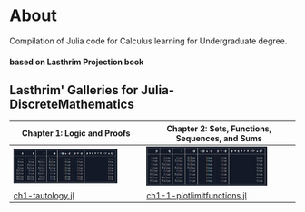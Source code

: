 # About
Compilation of Julia code for Calculus learning for Undergraduate degree.

#### based on Lasthrim Projection book 

## Lasthrim' Galleries for Julia-DiscreteMathematics
| Chapter 1: Logic and Proofs | Chapter 2: Sets, Functions, Sequences, and Sums | 
| ------------- | ------------- | 
| <img src="https://github.com/glanzkaiser/glanzshamzs/blob/main/Julia/images/LPdiscretemath-1-tautology.png" width="83%"> | <img src="https://github.com/glanzkaiser/glanzshamzs/blob/main/Julia/images/LPdiscretemath-1-tautology.png" width="83%"> | 
| <a href="https://github.com/glanzkaiser/glanzshamzs/blob/main/LasthrimProjection/Julia-DiscreteMathematics/ch1-tautology.jl">ch1-tautology.jl</a> | <a href="https://github.com/glanzkaiser/glanzshamzs/blob/main/LasthrimProjection/Julia-Calculus/ch1-1-plotlimitfunctions.jl">ch1-1-plotlimitfunctions.jl</a> | 

